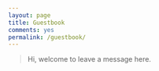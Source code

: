 ```yaml
---
layout: page
title: Guestbook
comments: yes
permalink: /guestbook/
---
```


> Hi, welcome to leave a message here.


